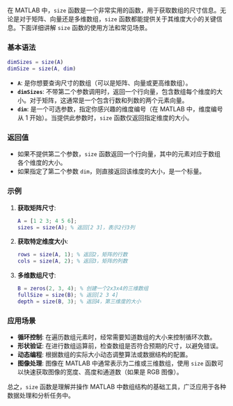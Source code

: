 在 MATLAB 中，`size` 函数是一个非常实用的函数，用于获取数组的尺寸信息。无论是对于矩阵、向量还是多维数组，`size` 函数都能提供关于其维度大小的关键信息。下面详细讲解 `size` 函数的使用方法和常见场景。

### 基本语法

```matlab
dimSizes = size(A)
dimSize = size(A, dim)
```

- **`A`**: 是你想要查询尺寸的数组（可以是矩阵、向量或更高维数组）。
- **`dimSizes`**: 不带第二个参数调用时，返回一个行向量，包含数组每个维度的大小。对于矩阵，这通常是一个包含行数和列数的两个元素向量。
- **`dim`**: 是一个可选参数，指定你感兴趣的维度编号（在 MATLAB 中，维度编号从 1 开始）。当提供此参数时，`size` 函数仅返回指定维度的大小。

### 返回值

- 如果不提供第二个参数，`size` 函数返回一个行向量，其中的元素对应于数组各个维度的大小。
- 如果指定了第二个参数 `dim`，则直接返回该维度的大小，是一个标量。

### 示例

1. **获取矩阵尺寸**:
   ```matlab
   A = [1 2 3; 4 5 6];
   sizes = size(A); % 返回[2 3]，表示2行3列
   ```

2. **获取特定维度大小**:
   ```matlab
   rows = size(A, 1); % 返回2，矩阵的行数
   cols = size(A, 2); % 返回3，矩阵的列数
   ```

3. **多维数组尺寸**:
   ```matlab
   B = zeros(2, 3, 4); % 创建一个2x3x4的三维数组
   fullSize = size(B); % 返回[2 3 4]
   depth = size(B, 3); % 返回4，第三维度的大小
   ```

### 应用场景

- **循环控制**: 在遍历数组元素时，经常需要知道数组的大小来控制循环次数。
- **形状验证**: 在进行数组运算前，检查数组是否符合预期的尺寸，以避免错误。
- **动态编程**: 根据数组的实际大小动态调整算法或数据结构的配置。
- **图像处理**: 图像在 MATLAB 中通常表示为二维或三维数组，使用 `size` 函数可以快速获取图像的宽度、高度和通道数（如果是 RGB 图像）。

总之，`size` 函数是理解并操作 MATLAB 中数组结构的基础工具，广泛应用于各种数据处理和分析任务中。